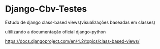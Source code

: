 # Django-Cbv-Testes

Estudo de django class-based views(visualizações baseadas em classes)

ultilizando a documentação oficial django-python

https://docs.djangoproject.com/en/4.2/topics/class-based-views/
